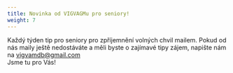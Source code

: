 ```yaml
---
title: Novinka od VIGVAGMu pro seniory!
weight: 7
---
```

Každý týden tip pro seniory pro zpříjemnění volných chvil mailem. Pokud od nás maily ještě nedostáváte a měli byste o zajímavé tipy zájem, napište nám na vigvamdb@gmail.com [](mailto:vigvamdb@gmail.com)\
Jsme tu pro Vás!